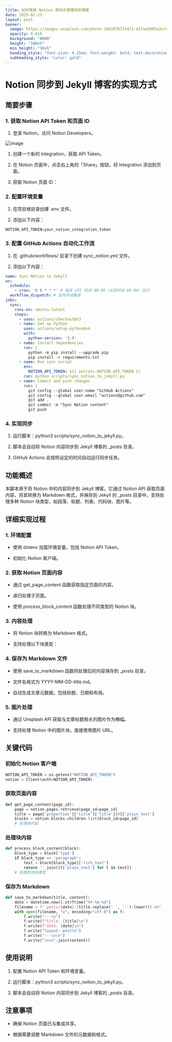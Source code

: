```yaml
---
title: 如何使用 Notion 来同步管理你的博客
date: 2025-02-23
layout: post
banner:
  image: https://images.unsplash.com/photo-1601076723471-d2fae2685a2e?crop=entropy&cs=tinysrgb&fit=max&fm=jpg&ixid=M3w2OTIwMzJ8MHwxfHJhbmRvbXx8fHx8fHx8fDE3NDAyOTE4ODl8&ixlib=rb-4.0.3&q=80&w=1080
  opacity: 0.618
  background: "#000"
  height: "100vh"
  min_height: "38vh"
  heading_style: "font-size: 4.25em; font-weight: bold; text-decoration: underline"
  subheading_style: "color: gold"
---
```


# Notion 同步到 Jekyll 博客的实现方式

## 简要步骤

### 1. 获取 Notion API Token 和页面 ID

1. 登录 Notion，访问 Notion Developers。

![image](https://prod-files-secure.s3.us-west-2.amazonaws.com/a7a0cc5a-89b9-4cda-8686-1fba0ca52f40/d19c1afe-dea5-4312-9333-786b0ba83054/image.png?X-Amz-Algorithm=AWS4-HMAC-SHA256&X-Amz-Content-Sha256=UNSIGNED-PAYLOAD&X-Amz-Credential=ASIAZI2LB4662GYGHBZP%2F20250223%2Fus-west-2%2Fs3%2Faws4_request&X-Amz-Date=20250223T062449Z&X-Amz-Expires=3600&X-Amz-Security-Token=IQoJb3JpZ2luX2VjENX%2F%2F%2F%2F%2F%2F%2F%2F%2F%2FwEaCXVzLXdlc3QtMiJGMEQCID0kZPhXqMUXkB3LQBRWDfK3NCmC2Bsy%2F4jmAQKFdaWnAiBarPWGrl5%2FzEHLZUpn4xPpDZ48mBx%2Bg97FV821zi5YCSqIBAj9%2F%2F%2F%2F%2F%2F%2F%2F%2F%2F8BEAAaDDYzNzQyMzE4MzgwNSIM2VYOs8UIP50onEQ5KtwDvCrEKKTq8N7pEpIUJdjXwrDBLhWX3Vzp%2FYsWS%2Fv26sySFsiX%2FvjVVO0KRDhrAQSCs0y2KG8wbq%2BNWjxKtlmtxZpsDqDr%2By3XqHV4%2BirzlT5OkOvdv2CLPnFC3o8XTl%2F%2F2QCrZnJzlHZMBKgv%2BIs4nInL0%2F4TCUREX9Dasm9qZIAfZ8uJlts2niDYwLq2rX%2FmLIvURGxFDoon9HmMYLTkznww3l6cq94f5Se0BmqylFFYcJ43vz%2FxFrDVPPbvhtCZRgKxroso8OcG4IEhVoT%2BgC2IAq8xquU1XxIW%2FmI9wbXbz%2FqwMrkENavN8%2BWBwwUYkxMvHaN1Tq9p0aZIa9LJ4UWbLZ9mAp519MoRiAbDJtb9G9Dq0pxHK%2FzpG%2Fd49ms9nuagA2C38dTwfBUJ%2BW%2BDE%2B3XjnyZrFcsh6kgvoadPGcTgmfOhIlSM2ciJW5CcbKMliz%2BW7YZNExom9ZyiE2WVfiN0%2BCyhHbI%2F0Wf2E3gESDMcTi%2FLv696qwMbKUKo0BmVWLYjtICS5jIcJAGdcS%2B3qFkqU5uODuF%2BwfGAJYGEXZEiRAIPR2%2B4%2FDD3Ad%2FWeS9NFd5W5L4eDJg29b%2BDZQSxgcopyTPcG08KRbf1UmNlLrak%2B9vnEyZmOhLp84wwcTqvQY6pgFjBtsefC8gkN17b64dROUtFeHKFPxmkqpr48diGgNILTiyUabymI%2F00capiYT2tHa%2BObRczo5qBcLHp9WViqQDXaPS39rAE9pY1m0DGT1LVJ7wFIBXKh5ubmCHN4GOxY8khEBZUZn5jeoRfkmUNgVVALkm9AAb6P7lp%2FlHUrcN56uhH6bZYr0hcajqzSQjPnW1cugy0NTF9td2UbigDEKaNL77yy5e&X-Amz-Signature=619873fef5c82dcc8c3190d9f77d1ccee6ba965b4cdc64b56aa1388e40cb4c29&X-Amz-SignedHeaders=host&x-id=GetObject)

1. 创建一个新的 Integration，获取 API Token。

1. 在 Notion 页面中，点击右上角的「Share」按钮，将 Integration 添加到页面。

1. 获取 Notion 页面 ID：


### 2. 配置环境变量

1. 在项目根目录创建 .env 文件。

1. 添加以下内容：

```javascript
NOTION_API_TOKEN=your_notion_integration_token
```

### 3. 配置 GitHub Actions 自动化工作流

1. 在 .github/workflows/ 目录下创建 sync_notion.yml 文件。

1. 添加以下内容：

```yaml
name: Sync Notion to Jekyll
on:
  schedule:
    - cron: '0 0 * * *' # 每天 UTC 时间 00:00（北京时间 08:00）运行
  workflow_dispatch: # 支持手动触发
jobs:
  sync:
    runs-on: ubuntu-latest
    steps:
      - uses: actions/checkout@v3
      - name: Set up Python
        uses: actions/setup-python@v4
        with:
          python-version: '3.9'
      - name: Install dependencies
        run: |
          python -m pip install --upgrade pip
          pip install -r requirements.txt
      - name: Run sync script
        env:
          NOTION_API_TOKEN: ${{ secrets.NOTION_API_TOKEN }}
        run: python scripts/sync_notion_to_jekyll.py
      - name: Commit and push changes
        run: |
          git config --global user.name "GitHub Actions"
          git config --global user.email "actions@github.com"
          git add .
          git commit -m "Sync Notion content"
          git push
```

### 4. 实现同步

1. 运行脚本：python3 scripts/sync_notion_to_jekyll.py。

1. 脚本会自动将 Notion 内容同步到 Jekyll 博客的 _posts 目录。

1. GitHub Actions 会按照设定的时间自动运行同步任务。

## 功能概述

本脚本用于将 Notion 中的内容同步到 Jekyll 博客。它通过 Notion API 获取页面内容，将其转换为 Markdown 格式，并保存到 Jekyll 的 _posts 目录中。支持处理多种 Notion 块类型，如段落、标题、列表、代码块、图片等。

## 详细实现过程

### 1. 环境配置

- 使用 dotenv 加载环境变量，包括 Notion API Token。

- 初始化 Notion 客户端。

### 2. 获取 Notion 页面内容

- 通过 get_page_content 函数获取指定页面的内容。

- 递归处理子页面。

- 使用 process_block_content 函数处理不同类型的 Notion 块。

### 3. 内容处理

- 将 Notion 块转换为 Markdown 格式。

- 支持处理以下块类型：


### 4. 保存为 Markdown 文件

- 使用 save_to_markdown 函数将处理后的内容保存到 _posts 目录。

- 文件名格式为 YYYY-MM-DD-title.md。

- 自动生成文章元数据，包括标题、日期和布局。

### 5. 图片处理

- 通过 Unsplash API 获取与文章标题相关的图片作为横幅。

- 支持处理 Notion 中的图片块，直接使用图片 URL。

## 关键代码

### 初始化 Notion 客户端

```python
NOTION_API_TOKEN = os.getenv("NOTION_API_TOKEN")
notion = Client(auth=NOTION_API_TOKEN)
```

### 获取页面内容

```python
def get_page_content(page_id):
    page = notion.pages.retrieve(page_id=page_id)
    title = page['properties']['title']['title'][0]['plain_text']
    blocks = notion.blocks.children.list(block_id=page_id)
    # 处理块内容
```

### 处理块内容

```python
def process_block_content(block):
    block_type = block['type']
    if block_type == 'paragraph':
        text = block[block_type]['rich_text']
        return ''.join([t['plain_text'] for t in text])
    # 处理其他块类型
```

### 保存为 Markdown

```python
def save_to_markdown(title, content):
    date = datetime.now().strftime("%Y-%m-%d")
    filename = f"_posts/{date}-{title.replace(' ', '-').lower()}.md"
    with open(filename, "w", encoding="utf-8") as f:
        f.write("---\n")
        f.write(f"title: {title}\n")
        f.write(f"date: {date}\n")
        f.write("layout: post\n")
        f.write("---\n\n")
        f.write("\n\n".join(content))
```

## 使用说明

1. 配置 Notion API Token 和环境变量。

1. 运行脚本：python3 scripts/sync_notion_to_jekyll.py。

1. 脚本会自动将 Notion 内容同步到 Jekyll 博客的 _posts 目录。

## 注意事项

- 确保 Notion 页面已与集成共享。

- 根据需要调整 Markdown 文件的元数据和格式。